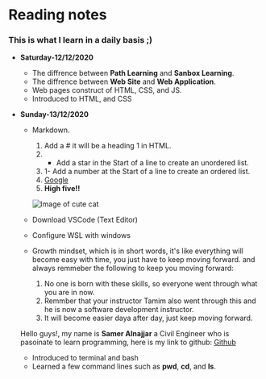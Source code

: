 # Reading notes

### This is what I learn in a daily basis ;)

* **Saturday-12/12/2020**
  * The diffrence between **Path Learning** and **Sanbox Learning**.
  * The diffrence between **Web Site** and **Web Application**.
  * Web pages construct of HTML, CSS, and JS.
  * Introduced to HTML, and CSS

* **Sunday-13/12/2020**
  * Markdown.
    1. Add a # it will be a heading 1 in HTML.
    2. * Add a star in the Start of a line to create an unordered list.
    3. 1- Add a number at the Start of a line to create an ordered list.
    4. [Google](http://google.com)
    5. **High five!!**
    
    ![Image of cute cat](https://pbs.twimg.com/profile_images/1089487574492680192/gjaa3FKV_400x400.jpg)
                
  * Download VSCode (Text Editor) 
  * Configure WSL with windows
  * Growth mindset, which is in short words, it's like everything will become easy with time, you just have to keep moving forward.
    and always remmeber the following to keep you moving forward:
      1. No one is born with these skills, so everyone went through what you are in now.
      2. Remmber that your instructor Tamim also went through this and he is now a software development instructor.
      3. It will become easier daya after day, just keep moving forward.
      
  Hello guys!, my name is **Samer Alnajjar** a Civil Engineer who is pasoinate to learn programming,
  here is my link to github: [Github](https://github.com/Samer-Alnajjar)
  
  * Introduced to terminal and bash
  * Learned a few command lines such as **pwd**, **cd**, and **ls**.
  
  
  
  
